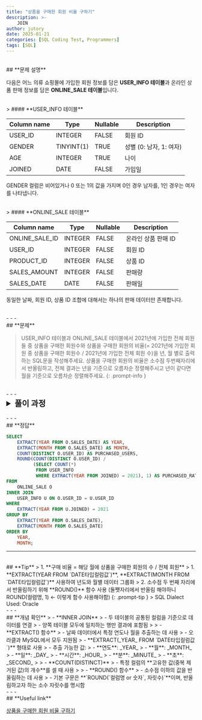 ```yaml
---
title: "상품을 구매한 회원 비율 구하기"
description: >-
    JOIN
author: jutory
date: 2025-01-21
categories: [SQL Coding Test, Programmers]  
tags: [SQL]  
---
```

<br>
## **문제 설명**

다음은 어느 의류 쇼핑몰에 가입한 회원 정보를 담은 **USER_INFO 테이블**과 온라인 상품 판매 정보를 담은 **ONLINE_SALE 테이블**입니다.

<br>  
> #### **USER_INFO 테이블**  

| Column name | Type        | Nullable | Description       |
|-------------|-------------|----------|-------------------|
| USER_ID     | INTEGER     | FALSE    | 회원 ID           |
| GENDER      | TINYINT(1)  | TRUE     | 성별 (0: 남자, 1: 여자) |
| AGE         | INTEGER     | TRUE     | 나이              |
| JOINED      | DATE        | FALSE    | 가입일            |

GENDER 컬럼은 비어있거나 0 또는 1의 값을 가지며 0인 경우 남자를, 1인 경우는 여자를 나타냅니다.

<br>  
> #### **ONLINE_SALE 테이블**  

| Column name       | Type    | Nullable | Description         |
|-------------------|---------|----------|---------------------|
| ONLINE_SALE_ID    | INTEGER | FALSE    | 온라인 상품 판매 ID |
| USER_ID           | INTEGER | FALSE    | 회원 ID             |
| PRODUCT_ID        | INTEGER | FALSE    | 상품 ID             |
| SALES_AMOUNT      | INTEGER | FALSE    | 판매량              |
| SALES_DATE        | DATE    | FALSE    | 판매일              |

동일한 날짜, 회원 ID, 상품 ID 조합에 대해서는 하나의 판매 데이터만 존재합니다.

<br>
- - -
<br>
## **문제**

> USER_INFO 테이블과 ONLINE_SALE 테이블에서 2021년에 가입한 전체 회원들 중 상품을 구매한 회원수와 상품을 구매한 회원의 비율(= 2021년에 가입한 회원 중 상품을 구매한 회원수 / 2021년에 가입한 전체 회원 수)을 년, 월 별로 출력하는 SQL문을 작성해주세요. 상품을 구매한 회원의 비율은 소수점 두번째자리에서 반올림하고, 전체 결과는 년을 기준으로 오름차순 정렬해주시고 년이 같다면 월을 기준으로 오름차순 정렬해주세요.
{: .prompt-info }

<br>
- - -
<br>
<details>
  <summary style="font-size: 1.5em; font-weight: bold;">풀이 과정</summary>
<div markdown="1">

1. **조건 확인**  
   - 2021년에 가입한 회원만 대상으로 계산해야 함
   - **년, 월별로 그룹화**하여 월별로 상품을 구매한 회원 수와 구매 비율을 계산

2. **회원과 판매 데이터를 결합 (LEFT JOIN)**  
   - 두 테이블을 **`USER_ID`**를 기준으로 조인  
   - **LEFT JOIN** 사용 이유 : 모든 회원 정보 기준으로 판매 정보를 결합해야 하므로

3. **상품 구매 여부 확인**  
   - 특정 연도, 월에 동일한 회원이 여러 번 구매했더라도 중복 카운트하면 안 되므로
   -  각 기간별로 **고유한 USER_ID**를 세기 위해 **COUNT(DISTINCT)** 이렇게 하자

4. **2021년에 가입한 전체 회원 수 계산**  
   - 서브쿼리로 전체 회원 수를 가져와서 나중에 구매 비율을 계산하는 데 써야겠군

5. **구매 비율 계산**  
   - 구매 비율은 **해당 월에 상품을 구매한 회원의 수 / 전체 회원 수**로 계산
   - 소수점 두 번째 자리에서 반올림 해야하니 **ROUND** 사용하자

6. **결과 정렬**  
   - 정렬 기준에 따라 **ORDER BY**로 결과 정렬
     - **년도와 월** 기준으로 ASC 정렬

* **_교훈_**  
   - DISTINCT와 GROUP BY를 같이 사용해서 중복을 방지하고 정확한 결과 얻을 수 있도록.. 중복 카운트하면 안되는 경우.. 잘 띵킹하여 사용하자...
</div>
</details>

<br>
- - -
<br>
## **정답**

```sql
SELECT 
    EXTRACT(YEAR FROM O.SALES_DATE) AS YEAR, 
    EXTRACT(MONTH FROM O.SALES_DATE) AS MONTH,
    COUNT(DISTINCT O.USER_ID) AS PURCHASED_USERS,
    ROUND(COUNT(DISTINCT O.USER_ID) / 
          (SELECT COUNT(*) 
           FROM USER_INFO 
           WHERE EXTRACT(YEAR FROM JOINED) = 2021), 1) AS PURCHASED_RATIO
FROM 
    ONLINE_SALE O
INNER JOIN 
    USER_INFO U ON O.USER_ID = U.USER_ID
WHERE 
    EXTRACT(YEAR FROM U.JOINED) = 2021
GROUP BY 
    EXTRACT(YEAR FROM O.SALES_DATE), 
    EXTRACT(MONTH FROM O.SALES_DATE)
ORDER BY 
    YEAR, 
    MONTH;
```

- - -
<br>
## **Tip**
> 1. **구매 비율 = 해당 월에 상품을 구매한 회원의 수 / 전체 회원**
> 1. **EXTRACT(YEAR FROM `DATE타입컬럼값`)**, **EXTRACT(MONTH FROM `DATE타입컬럼값`)** 사용하여 년도와 월별 데이터 그룹화
> 2. 소수점 두 번째 자리에서 반올림하기 위해 **ROUND()** 함수 사용 (둘쨋자리에서 반올림 해야하니 ROUND(컬렴명, 1) <- 이렇게 함수 사용해야함)
{: .prompt-tip }
> SQL Dialect Used: Oracle

<br>
- - -
<br>
## **개념 확인**
> - **INNER JOIN**
>    - 두 테이블의 공통된 컬럼을 기준으로 데이터를 연결
>    - 양쪽 테이블 모두에 일치하는 행만 결과에 포함됨
>
> - **EXTRACT() 함수**
>    - 날짜 데이터에서 특정 연도나 월을 추출하는 데 사용
>    - 오라클과 MySQL에서 모두 지원됨
>    - **EXTRACT(_YEAR_  FROM `DATE타입컬럼값`)** 형태로 사용
>    - 추출 가능한 값:
>      - **연도**: _YEAR_
>      - **월**: _MONTH_
>      - **일**: _DAY_
>      - **시간**: _HOUR_
>      - **분**: _MINUTE_
>      - **초**: _SECOND_
>
> - **COUNT(DISTINCT)**  
>    - 특정 컬럼의 **고유한 값(중복 제거된 값)의 개수**를 셀 때 사용
>
> - **ROUND() 함수**
>    - 소수점 이하의 값을 반올림하는 데 사용
>    - 기본 구문은 **`ROUND(`컬럼명 or 숫자`, 자릿수)`**이며, 반올림하고자 하는 소수 자릿수를 명시함

<br>
- - -
<br>
## **Useful link**

[상품을 구매한 회원 비율 구하기](https://school.programmers.co.kr/learn/courses/30/lessons/131534)